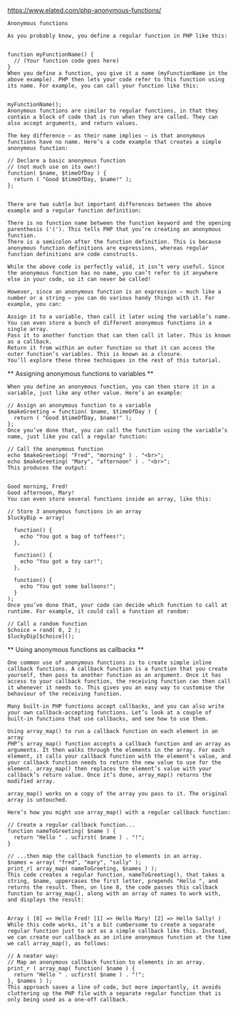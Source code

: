 https://www.elated.com/php-anonymous-functions/

```Anonymous functions```
```
As you probably know, you define a regular function in PHP like this:


function myFunctionName() {
  // (Your function code goes here)
}
When you define a function, you give it a name (myFunctionName in the above example). PHP then lets your code refer to this function using its name. For example, you can call your function like this:


myFunctionName();
Anonymous functions are similar to regular functions, in that they contain a block of code that is run when they are called. They can also accept arguments, and return values.

The key difference — as their name implies — is that anonymous functions have no name. Here’s a code example that creates a simple anonymous function:

// Declare a basic anonymous function
// (not much use on its own!)
function( $name, $timeOfDay ) {
  return ( "Good $timeOfDay, $name!" );
};


```

```
There are two subtle but important differences between the above example and a regular function definition:

There is no function name between the function keyword and the opening parenthesis ('('). This tells PHP that you’re creating an anonymous function.
There is a semicolon after the function definition. This is because anonymous function definitions are expressions, whereas regular function definitions are code constructs.

```

```
While the above code is perfectly valid, it isn’t very useful. Since the anonymous function has no name, you can’t refer to it anywhere else in your code, so it can never be called!

However, since an anonymous function is an expression — much like a number or a string — you can do various handy things with it. For example, you can:

Assign it to a variable, then call it later using the variable’s name. You can even store a bunch of different anonymous functions in a single array.
Pass it to another function that can then call it later. This is known as a callback.
Return it from within an outer function so that it can access the outer function’s variables. This is known as a closure.
You’ll explore these three techniques in the rest of this tutorial.

```

** Assigning anonymous functions to variables **
```
When you define an anonymous function, you can then store it in a variable, just like any other value. Here’s an example:

// Assign an anonymous function to a variable
$makeGreeting = function( $name, $timeOfDay ) {
  return ( "Good $timeOfDay, $name!" );
};
Once you’ve done that, you can call the function using the variable’s name, just like you call a regular function:

// Call the anonymous function
echo $makeGreeting( "Fred", "morning" ) . "<br>";
echo $makeGreeting( "Mary", "afternoon" ) . "<br>";
This produces the output:


Good morning, Fred!
Good afternoon, Mary!
You can even store several functions inside an array, like this:

// Store 3 anonymous functions in an array
$luckyDip = array(

  function() {
    echo "You got a bag of toffees!";
  },

  function() {
    echo "You got a toy car!";
  },

  function() {
    echo "You got some balloons!";
  }
);
Once you’ve done that, your code can decide which function to call at runtime. For example, it could call a function at random:

// Call a random function
$choice = rand( 0, 2 );
$luckyDip[$choice]();

```

** Using anonymous functions as callbacks **
```
One common use of anonymous functions is to create simple inline callback functions. A callback function is a function that you create yourself, then pass to another function as an argument. Once it has access to your callback function, the receiving function can then call it whenever it needs to. This gives you an easy way to customise the behaviour of the receiving function.

Many built-in PHP functions accept callbacks, and you can also write your own callback-accepting functions. Let’s look at a couple of built-in functions that use callbacks, and see how to use them.

Using array_map() to run a callback function on each element in an array
PHP’s array_map() function accepts a callback function and an array as arguments. It then walks through the elements in the array. For each element, it calls your callback function with the element’s value, and your callback function needs to return the new value to use for the element. array_map() then replaces the element’s value with your callback’s return value. Once it’s done, array_map() returns the modified array.

array_map() works on a copy of the array you pass to it. The original array is untouched.

Here’s how you might use array_map() with a regular callback function:

// Create a regular callback function...
function nameToGreeting( $name ) {
  return "Hello " . ucfirst( $name ) . "!";
}

// ...then map the callback function to elements in an array.
$names = array( "fred", "mary", "sally" );
print_r( array_map( nameToGreeting, $names ) );
This code creates a regular function, nameToGreeting(), that takes a string, $name, uppercases the first letter, prepends "Hello ", and returns the result. Then, on line 8, the code passes this callback function to array_map(), along with an array of names to work with, and displays the result:


Array ( [0] => Hello Fred! [1] => Hello Mary! [2] => Hello Sally! )
While this code works, it’s a bit cumbersome to create a separate regular function just to act as a simple callback like this. Instead, we can create our callback as an inline anonymous function at the time we call array_map(), as follows:

// A neater way:
// Map an anonymous callback function to elements in an array.
print_r ( array_map( function( $name ) {
  return "Hello " . ucfirst( $name ) . "!";
}, $names ) );
This approach saves a line of code, but more importantly, it avoids cluttering up the PHP file with a separate regular function that is only being used as a one-off callback.

```


